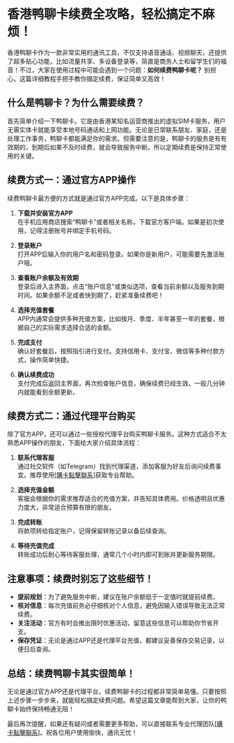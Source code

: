 # 香港鸭聊卡续费全攻略，轻松搞定不麻烦！

香港鸭聊卡作为一款非常实用的通讯工具，不仅支持语音通话、视频聊天，还提供了超多贴心功能，比如流量共享、多设备登录等，简直是商务人士和留学生们的福音！不过，大家在使用过程中可能会遇到一个问题：**如何续费鸭聊卡呢？** 别担心，这篇详细教程手把手教你搞定续费，保证简单又高效！

## 什么是鸭聊卡？为什么需要续费？

首先简单介绍一下鸭聊卡。它是由香港某知名运营商推出的虚拟SIM卡服务，用户无需实体卡就能享受本地号码通话和上网功能。无论是日常联系朋友、家庭，还是处理工作事务，鸭聊卡都能满足你的需求。但需要注意的是，鸭聊卡的服务是有有效期的，到期后如果不及时续费，就会导致服务中断。所以定期续费是保持正常使用的关键。

## 续费方式一：通过官方APP操作

续费鸭聊卡最方便的方式就是通过官方APP完成。以下是具体步骤：

1. **下载并安装官方APP**  
   在手机应用商店搜索“鸭聊卡”或者相关名称，下载官方客户端。如果是初次使用，记得注册账号并绑定手机号码。

2. **登录账户**  
   打开APP后输入你的用户名和密码登录。如果你是新用户，可能需要先激活账户哦。

3. **查看账户余额及有效期**  
   登录后进入主界面，点击“账户信息”或类似选项，查看当前余额以及服务到期时间。如果余额不足或者快到期了，赶紧准备续费吧！

4. **选择充值套餐**  
   APP内通常会提供多种充值方案，比如按月、季度、半年甚至一年的套餐，根据自己的实际需求选择合适的金额。

5. **完成支付**  
   确认好套餐后，按照指引进行支付。支持信用卡、支付宝、微信等多种付款方式，操作简单快捷。

6. **确认续费成功**  
   支付完成后返回主界面，再次检查账户信息，确保续费已经生效。一般几分钟内就能看到余额更新。

## 续费方式二：通过代理平台购买

除了官方APP，还可以通过一些授权代理平台购买鸭聊卡服务。这种方式适合不太熟悉APP操作的朋友，下面给大家介绍具体流程：

1. **联系代理客服**  
   通过社交软件（如Telegram）找到代理渠道，添加客服为好友后询问续费事宜。推荐使用[[購卡點擊聯系](https://t.me/s/esim1088)]获取专业帮助。

2. **选择充值金额**  
   客服会根据你的需求推荐适合的充值方案，并告知具体费用。价格透明且优惠力度大，非常适合预算有限的朋友。

3. **完成转账**  
   将款项转给指定账户，记得保留转账记录以备后续查询。

4. **等待充值完成**  
   转账成功后耐心等待客服处理，通常几个小时内即可到账并更新服务期限。

## 注意事项：续费时别忘了这些细节！

- **提前规划**：为了避免服务中断，建议在账户余额低于一定值时就提前续费。
- **核对信息**：每次充值前务必仔细核对个人信息，避免因输入错误导致无法正常续费。
- **关注活动**：官方有时会推出限时优惠活动，留意这些信息可以帮助你节省开支。
- **保存凭证**：无论是通过APP还是代理平台充值，都建议妥善保存交易记录，以便日后查询。

## 总结：续费鸭聊卡其实很简单！

无论是通过官方APP还是代理平台，续费鸭聊卡的过程都非常简单易懂。只要按照上述步骤一步步来，就能轻松搞定续费问题。希望这篇文章能帮到大家，让你的鸭聊卡始终保持畅通无阻！

最后再次提醒，如果还有疑问或者需要更多帮助，可以直接联系专业代理团队[[購卡點擊聯系](https://t.me/s/esim1088)]。祝各位用户使用愉快，通讯无忧！